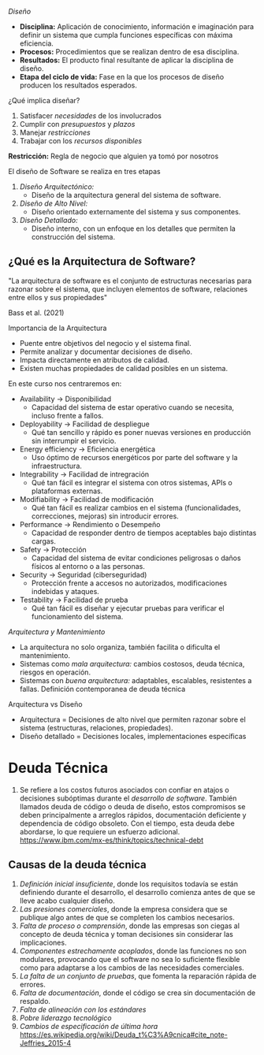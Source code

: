*Diseño*
- **Disciplina:** Aplicación de conocimiento, información e imaginación para definir un sistema que cumpla funciones específicas con máxima eficiencia.
- **Procesos:** Procedimientos que se realizan dentro de esa disciplina.
- **Resultados:** El producto final resultante de aplicar la disciplina de diseño.
- **Etapa del ciclo de vida:** Fase en la que los procesos de diseño producen los resultados esperados.

¿Qué implica diseñar?
1. Satisfacer *necesidades* de los involucrados
2. Cumplir con *presupuestos* y *plazos*
3. Manejar *restricciones*
4. Trabajar con los *recursos disponibles*

**Restricción:** Regla de negocio que alguien ya tomó por nosotros

El diseño de Software se realiza en tres etapas
1. *Diseño Arquitectónico:*
	- Diseño de la arquitectura general del sistema de software.
2. *Diseño de Alto Nivel:*
	- Diseño orientado externamente del sistema y sus componentes.
3. *Diseño Detallado:*
	- Diseño interno, con un enfoque en los detalles que permiten la construcción del sistema.

## ¿Qué es la Arquitectura de Software?
"La arquitectura de software es el conjunto de estructuras necesarias para razonar sobre el sistema, que incluyen elementos de software, relaciones entre ellos y sus propiedades"

Bass et al. (2021)

Importancia de la Arquitectura
- Puente entre objetivos del negocio y el sistema final.
- Permite analizar y documentar decisiones de diseño.
- Impacta directamente en atributos de calidad.
- Existen muchas propiedades de calidad posibles en un sistema.

En este curso nos centraremos en:
- Availability -> Disponibilidad
	- Capacidad del sistema de estar operativo cuando se necesita, incluso frente a fallos.
- Deployability -> Facilidad de despliegue
	- Qué tan sencillo y rápido es poner nuevas versiones en producción sin interrumpir el servicio.
- Energy efficiency -> Eficiencia energética
	- Uso óptimo de recursos energéticos por parte del software y la infraestructura.
- Integrability -> Facilidad de intregración
	- Qué tan fácil es integrar el sistema con otros sistemas, APIs o plataformas externas.
- Modifiability -> Facilidad de modificación
	- Qué tan fácil es realizar cambios en el sistema (funcionalidades, correcciones, mejoras) sin introducir errores.
- Performance -> Rendimiento o Desempeño
	- Capacidad de responder dentro de tiempos aceptables bajo distintas cargas.
- Safety ->  Protección
	- Capacidad del sistema de evitar condiciones peligrosas o daños físicos al entorno o a las personas.
- Security -> Seguridad (ciberseguridad)
	- Protección frente a accesos no autorizados, modificaciones indebidas y ataques.
- Testability -> Facilidad de prueba
	- Qué tan fácil es diseñar y ejecutar pruebas para verificar el funcionamiento del sistema.

*Arquitectura y Mantenimiento*
- La arquitectura no solo organiza, también facilita o dificulta el mantenimiento.
- Sistemas como *mala arquitectura:* cambios costosos, deuda técnica, riesgos en operación.
- Sistemas con *buena arquitectura:* adaptables, escalables, resistentes a fallas.
Definición contemporanea de deuda técnica

Arquitectura vs Diseño
- Arquitectura = Decisiones de alto nivel que permiten razonar sobre el sistema (estructuras, relaciones, propiedades).
- Diseño detallado = Decisiones locales, implementaciones específicas

# Deuda Técnica
1. Se refiere a los costos futuros asociados con confiar en atajos o decisiones subóptimas durante el *desarrollo de software*. También llamados deuda de código o deuda de diseño, estos compromisos se deben principalmente a arreglos rápidos, documentación deficiente y dependencia de código obsoleto. Con el tiempo, esta deuda debe abordarse, lo que requiere un esfuerzo adicional. 
   https://www.ibm.com/mx-es/think/topics/technical-debt

## Causas de la deuda técnica
1. *Definición inicial insuficiente*, donde los requisitos todavía se están definiendo durante el desarrollo, el desarrollo comienza antes de que se lleve acabo cualquier diseño.
2. *Las presiones comerciales*, donde la empresa considera que se publique algo antes de que se completen los cambios necesarios.
3. *Falta de proceso o comprensión*, donde las empresas son ciegas al concepto de deuda técnica y toman decisiones sin considerar las implicaciones.
4. *Componentes estrechamente acoplados*, donde las funciones no son modulares, provocando que el software no sea lo suficiente flexible como para adaptarse a los cambios de las necesidades comerciales.
5. *La falta de un conjunto de pruebas*, que fomenta la reparación rápida de errores.
6. *Falta de documentación*, donde el código se crea sin documentación de respaldo. 
7. *Falta de alineación con los estándares*
8. *Pobre liderazgo tecnológico*
9. *Cambios de especificación de última hora*
https://es.wikipedia.org/wiki/Deuda_t%C3%A9cnica#cite_note-Jeffries_2015-4
